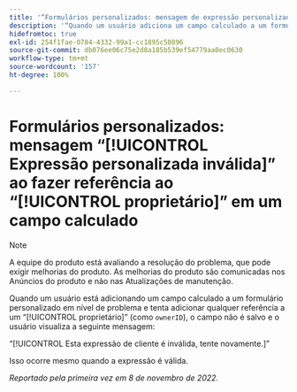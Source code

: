 ```yaml
---
title: '“Formulários personalizados: mensagem de expressão personalizada inválida ao fazer referência ao proprietário em um campo calculado”'
description: '“Quando um usuário adiciona um campo calculado a um formulário personalizado em nível de problema e tenta adicionar qualquer referência a um proprietário (como “ownerID”), o campo não é salvo e o usuário vê a seguinte mensagem: esta expressão de cliente é inválida. Tente novamente.”'
hidefromtoc: true
exl-id: 254f1fae-0784-4332-99a1-cc1895c50896
source-git-commit: db076ee06c75e2d8a185b539ef54779aa0ec0630
workflow-type: tm+mt
source-wordcount: '157'
ht-degree: 100%

---
```


# Formulários personalizados: mensagem “[!UICONTROL Expressão personalizada inválida]” ao fazer referência ao “[!UICONTROL proprietário]” em um campo calculado

>[!NOTE]
>
>A equipe do produto está avaliando a resolução do problema, que pode exigir melhorias do produto. As melhorias do produto são comunicadas nos Anúncios do produto e não nas Atualizações de manutenção.

<!--
>[!NOTE]
>
>This issue was fixed on December 1, 2022.
-->

Quando um usuário está adicionando um campo calculado a um formulário personalizado em nível de problema e tenta adicionar qualquer referência a um “[!UICONTROL proprietário]” (como `ownerID`), o campo não é salvo e o usuário visualiza a seguinte mensagem:

“[!UICONTROL Esta expressão de cliente é inválida, tente novamente.]”

Isso ocorre mesmo quando a expressão é válida.

_Reportado pela primeira vez em 8 de novembro de 2022._
